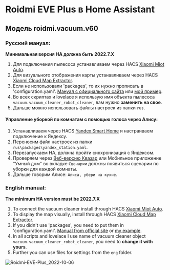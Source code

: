 # Roidmi EVE Plus в Home Assistant
## Модель roidmi.vacuum.v60
### Русский мануал:
**Минимальная версия HA должна быть 2022.7.X**
1. Для подключения пылесоса устанавливаем через HACS [Xiaomi Miot Auto](https://github.com/al-one/hass-xiaomi-miot).
2. Для визуального отображения карты устанавливаем через HACS [Xiaomi Cloud Map Extractor](https://github.com/PiotrMachowski/Home-Assistant-custom-components-Xiaomi-Cloud-Map-Extractor).
3. Если не использовали 'packages', то их нужно прописать в 'configuration.yaml'. [Мануал с официального сайта](https://www.home-assistant.io/docs/configuration/packages/) или [мой пример](https://github.com/poisondima/Roidmi-EVE-Plus/issues/3#issuecomment-1030576544).
4. Во всех скриптах и lovelace я использую имя объекта пылесоса `vacuum.vacuum_cleaner_robot_cleaner`, вам нужно **заменить на свое**.
5. Дальше можно использовать файлы настроек из папки `rus`.

#### Управление уборкой по комнатам с помощью голоса через Алису:
1. Устанавливаем через HACS [Yandex Smart Home](https://docs.yaha-cloud.ru/v0.6.x/install/component/) и настраиваем подключение к Яндексу.
2. Переносим файл настроек из папки `rus\packages\yandex_station.yaml`.
3. Перезапускаем HA, должна пройти синхронизация с Яндексом.
4. Проверяем через [Веб-версию Квазар](https://yandex.ru/quasar/iot) или Мобильное приложение "Умный дом" во вкладке `Сценарии` должны появиться сценарии по уборки для каждой комнаты.
5. Дальше говорим Алисе: `Алиса, убери на кухне`.

### English manual:
**The minimum HA version must be 2022.7.X**
1. To connect the vacuum cleaner install through HACS [Xiaomi Miot Auto](https://github.com/al-one/hass-xiaomi-miot).
2. To display the map visually, install through HACS [Xiaomi Cloud Map Extractor](https://github.com/PiotrMachowski/Home-Assistant-custom-components-Xiaomi-Cloud-Map-Extractor).
3. If you didn't use 'packages', you need to put them in 'configuration.yaml'. [Manual from official site](https://www.home-assistant.io/docs/configuration/packages/) or [my example](https://github.com/poisondima/Roidmi-EVE-Plus/issues/3#issuecomment-1030576544).
4. In all scripts and lovelace I use name of vacuum cleaner object `vacuum.vacuum_cleaner_robot_cleaner`, you need to **change it with yours**.
5. Further you can use files for settings from the `eng` folder.

![Roidmi-EVE-Plus_2022-10-06](https://user-images.githubusercontent.com/39500249/194393400-d733bd17-01e7-4614-84f4-5b97113fb6d7.png)
